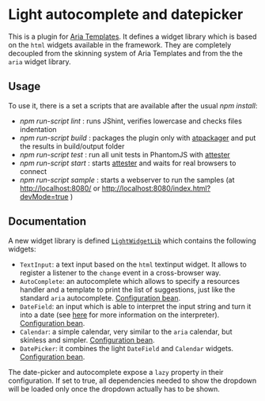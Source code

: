 # Light autocomplete and datepicker #

This is a plugin for [Aria Templates](http://ariatemplates.com/ "Aria Templates").
It defines a widget library which is based on the `html` widgets available in the framework. They are completely decoupled from the skinning system of Aria Templates and from the the `aria` widget library.

## Usage ##

To use it, there is a set a scripts that are available after the usual *npm install*:
 - *npm run-script lint* : runs JShint, verifies lowercase and checks files indentation
 - *npm run-script build* : packages the plugin only with [atpackager](https://github.com/ariatemplates/atpackager "atpackager") and put the results in build/output folder
 - *npm run-script test* : run all unit tests in PhantomJS with [attester](http://attester.ariatemplates.com "attester")
 - *npm run-script start* : starts [attester](http://attester.ariatemplates.com "attester") and waits for real browsers to connect
 - *npm run-script sample* : starts a webserver to run the samples (at <http://localhost:8080/> or <http://localhost:8080/index.html?devMode=true> )


## Documentation ##

A new widget library is defined [`LightWidgetLib`](./src/atplugins/lightWidgets/LightWidgetLib.js) which contains the following widgets:
 - `TextInput`: a text input based on the `html` textinput widget. It allows to register a listener to the `change` event in a cross-browser way.
 - `AutoComplete`: an autocomplete which allows to specify a resources handler and a template to print the list of suggestions, just like the standard `aria` autocomplete. [Configuration bean](./src/atplugins/lightWidgets/autocomplete/AutocompleteCfgBeans.js).
 - `DateField`: an input which is able to interpret the input string and turn it into a date (see [here](http://www.ariatemplates.com/usermanual/latest/datefield) for more information on the interpreter). [Configuration bean](./src/atplugins/lightWidgets/datefield/DateFieldCfgBeans.js).
 - `Calendar`: a simple calendar, very similar to the `aria` calendar, but skinless and simpler. [Configuration bean](./src/atplugins/lightWidgets/calendar/CalendarCfgBeans.js).
 - `DatePicker`: it combines the light `DateField` and `Calendar` widgets. [Configuration bean](./src/atplugins/lightWidgets/datepicker/DatePickerCfgBeans.js).

The date-picker and autocomplete expose a `lazy` property in their configuration. If set to true, all dependencies  needed to show the dropdown will be loaded only once the dropdown actually has to be shown.